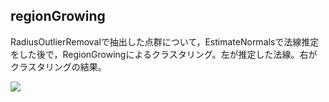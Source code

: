 regionGrowing
---

RadiusOutlierRemovalで抽出した点群について，EstimateNormalsで法線推定をした後で，RegionGrowingによるクラスタリング。左が推定した法線。右がクラスタリングの結果。

![](https://github.com/eiichiromomma/pcl_samples/blob/master/regionGrowing/regionGrowing-screenshot.png)
